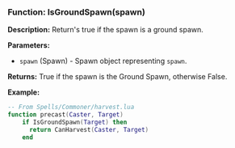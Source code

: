 ### Function: IsGroundSpawn(spawn)

**Description:**
Return's true if the spawn is a ground spawn.

**Parameters:**
- `spawn` (Spawn) - Spawn object representing `spawn`.

**Returns:** True if the spawn is the Ground Spawn, otherwise False.

**Example:**

```lua
-- From Spells/Commoner/harvest.lua
function precast(Caster, Target)
    if IsGroundSpawn(Target) then
      return CanHarvest(Caster, Target)
    end
```
